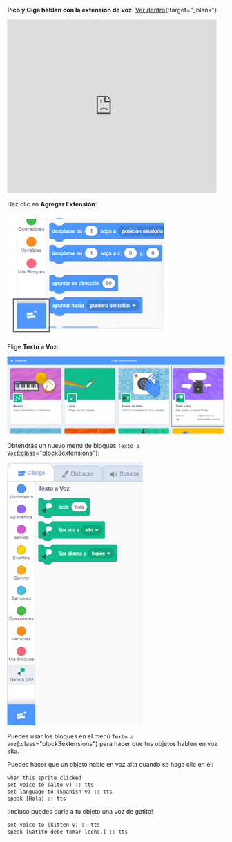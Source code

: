 **Pico y Giga hablan con la extensión de voz**: [Ver dentro](https://scratch.mit.edu/projects/591843623/editor){:target="_blank"}

<div class="scratch-preview">
  <iframe allowtransparency="true" width="485" height="402" src="https://scratch.mit.edu/projects/embed/591843623/?autostart=false" frameborder="0"></iframe>
</div>

Haz clic en **Agregar Extensión**:

![El ícono 'Agregar Extensión'.](images/add-extension.png)

Elige **Texto a Voz**:

![La extensión 'Texto a Voz' resaltada.](images/text-to-speech.png)

Obtendrás un nuevo menú de bloques `Texto a Voz`{:class="block3extensions"}:

![El menú de bloques 'Texto a Voz'.](images/text-to-speech-blocks.png)

Puedes usar los bloques en el menú `Texto a Voz`{:class="block3extensions"} para hacer que tus objetos hablen en voz alta.

Puedes hacer que un objeto hable en voz alta cuando se haga clic en él:

```blocks3
when this sprite clicked
set voice to (alto v) :: tts
set language to (Spanish v) :: tts
speak [Hola] :: tts
```

¡Incluso puedes darle a tu objeto una voz de gatito!

```blocks3
set voice to (kitten v) :: tts
speak [Gatito debe tomar leche.] :: tts
```


